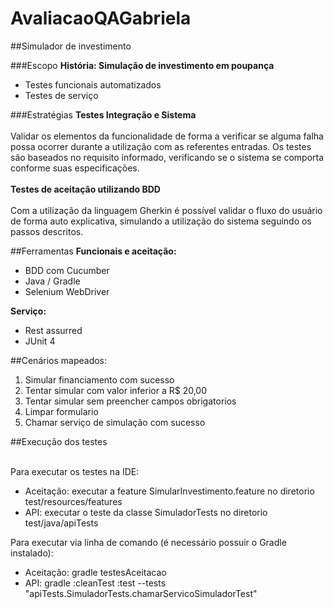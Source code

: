 # AvaliacaoQAGabriela

##Simulador de investimento

###Escopo
**História: Simulação de investimento em poupança**
- Testes funcionais automatizados
- Testes de serviço

###Estratégias
**Testes Integração e Sistema**<br/><br/>
Validar os elementos da funcionalidade de forma a verificar se alguma falha possa ocorrer durante a utilização
com as referentes entradas. Os testes são baseados no requisito informado, verificando se o sistema se comporta conforme
 suas especificações.<br/><br/>
**Testes de aceitação utilizando BDD**<br/><br/>
Com a utilização da linguagem Gherkin é possível validar o fluxo do usuário de forma auto explicativa,
simulando a utilização do sistema seguindo os passos descritos. 

##Ferramentas
**Funcionais e aceitação:**
- BDD com Cucumber
- Java / Gradle
- Selenium WebDriver

**Serviço:**
- Rest assurred
- JUnit 4

##Cenários mapeados:
1. Simular financiamento com sucesso
2. Tentar simular com valor inferior a R$ 20,00
3. Tentar simular sem preencher campos obrigatorios
4. Limpar formulario
5. Chamar serviço de simulação com sucesso

##Execução dos testes<br/><br/>

Para executar os testes na IDE:
- Aceitação: executar a feature SimularInvestimento.feature no diretorio test/resources/features
- API: executar o teste da classe SimuladorTests no diretorio test/java/apiTests

Para executar via linha de comando (é necessário possuir o Gradle instalado):
- Aceitação: gradle testesAceitacao
- API: gradle :cleanTest :test --tests "apiTests.SimuladorTests.chamarServicoSimuladorTest"
